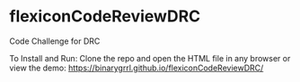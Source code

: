 # flexiconCodeReviewDRC
Code Challenge for DRC

To Install and Run: Clone the repo and open the HTML file in any browser or view the demo: https://binarygrrl.github.io/flexiconCodeReviewDRC/
